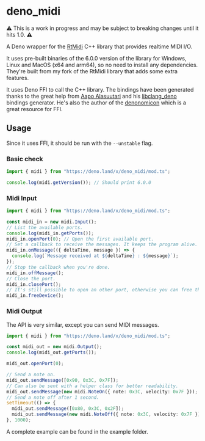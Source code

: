 # deno_midi

⚠️ This is a work in progress and may be subject to breaking changes until it
hits 1.0. ⚠️

A Deno wrapper for the [RtMidi](https://github.com/thestk/rtmidi) C++ library
that provides realtime MIDI I/O.

It uses pre-built binaries of the 6.0.0 version of the library for Windows,
Linux and MacOS (x64 and arm64), so no need to install any dependencies. They're
built from my fork of the RtMidi library that adds some extra features.

It uses Deno FFI to call the C++ library. The bindings have been generated
thanks to the great help from [Aapo Alasuutari](https://github.com/aapoalas) and
his [libclang_deno](https://github.com/aapoalas/libclang_deno) bindings
generator. He's also the author of the
[denonomicon](https://denonomicon.deno.dev/) which is a great resource for FFI.

## Usage

Since it uses FFI, it should be run with the `--unstable` flag.

### Basic check

```ts
import { midi } from "https://deno.land/x/deno_midi/mod.ts";

console.log(midi.getVersion()); // Should print 6.0.0
```

### Midi Input

```ts
import { midi } from "https://deno.land/x/deno_midi/mod.ts";

const midi_in = new midi.Input();
// List the available ports.
console.log(midi_in.getPorts());
midi_in.openPort(0); // Open the first available port.
// Set a callback to receive the messages. It keeps the program alive.
midi_in.onMessage(({ deltaTime, message }) => {
  console.log(`Message received at ${deltaTime} : ${message}`);
});
// Stop the callback when you're done.
midi_in.offMessage();
// Close the port.
midi_in.closePort();
// It's still possible to open an other port, otherwise you can free the device.
midi_in.freeDevice();
```

### Midi Output

The API is very similar, except you can send MIDI messages.

```ts
import { midi } from "https://deno.land/x/deno_midi/mod.ts";

const midi_out = new midi.Output();
console.log(midi_out.getPorts());

midi_out.openPort(0);

// Send a note on.
midi_out.sendMessage([0x90, 0x3C, 0x7F]);
// Can also be sent with a helper class for better readability.
midi_out.sendMessage(new midi.NoteOn({ note: 0x3C, velocity: 0x7F }));
// Send a note off after 1 second.
setTimeout(() => {
  midi_out.sendMessage([0x80, 0x3C, 0x2F]);
  midi_out.sendMessage(new midi.NoteOff({ note: 0x3C, velocity: 0x7F }));
}, 1000);
```

A complete example can be found in the example folder.
